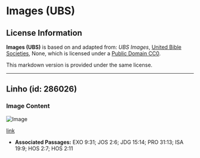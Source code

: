 # Images (UBS)

## License Information

**Images (UBS)** is based on and adapted from: _UBS Images_, [United Bible Societies](https://unitedbiblesocieties.org/), None, which is licensed under a [Public Domain CC0](https://creativecommons.org/public-domain/cc0/).

This markdown version is provided under the same license.



--------------------------------

## Linho (id: 286026)

### Image Content

![Image](https://cdn.aquifer.bible/aquifer-content/resources/Media/WEB-0231_flax.jpg)

[link](https://cdn.aquifer.bible/aquifer-content/resources/Media/WEB-0231_flax.jpg)

* **Associated Passages:** EXO 9:31; JOS 2:6; JDG 15:14; PRO 31:13; ISA 19:9; HOS 2:7; HOS 2:11


